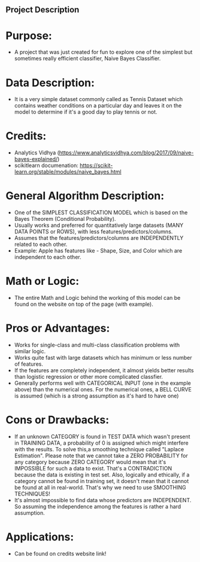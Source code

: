 ## Project Description

# Purpose: 
- A project that was just created for fun to explore one of the simplest but sometimes really efficient classifier, Naive Bayes Classifier. 

# Data Description:
- It is a very simple dataset commonly called as Tennis Dataset which contains weather conditions on a particular day and leaves it on the model to determine if it's a good day to play tennis or not. 

# Credits:
- Analytics Vidhya (https://www.analyticsvidhya.com/blog/2017/09/naive-bayes-explained/)
- scikitlearn documenation: https://scikit-learn.org/stable/modules/naive_bayes.html

# General Algorithm Description:
- One of the SIMPLEST CLASSIFICATION MODEL which is based on the Bayes Theorem (Conditional Probability).
- Usually works and preferred for quantitatively large datasets (MANY DATA POINTS or ROWS), with less features/predictors/columns. 
- Assumes that the features/predictors/columns are INDEPENDENTLY related to each other. 
- Example: Apple has features like - Shape, Size, and Color which are independent to each other.

# Math or Logic:
- The entire Math and Logic behind the working of this model can be found on the website on top of the page (with example).

# Pros or Advantages:
- Works for single-class and multi-class classification problems with similar logic. 
- Works quite fast with large datasets which has minimum or less number of features. 
- If the features are completely independent, it almost yields better results than logistic regression or other more complicated classfier. 
- Generally performs well with CATEGORICAL INPUT (one in the example above) than the numerical ones. For the numerical ones, a BELL CURVE is assumed (which is a strong assumption as it's hard to have one)

# Cons or Drawbacks:
- If an unknown CATEGORY is found in TEST DATA which wasn't present in TRAINING DATA, a probability of 0 is assigned which might interfere with the results. To solve this,a smoothing technique called "Laplace Estimation". Please note that we cannot take a ZERO PROBABILITY for any category because ZERO CATEGORY would mean that it's IMPOSSIBLE for such a data to exist. That's a CONTRADICTION because the data is existing in test set. Also, logically and ethically, if a category cannot be found in training set, it doesn't mean that it cannot be found at all in real-world. That's why we need to use SMOOTHING TECHNIQUES!
- It's almost impossible to find data whose predictors are INDEPENDENT. So assuming the independence among the features is rather a hard assumption. 

# Applications:
- Can be found on credits website link!
